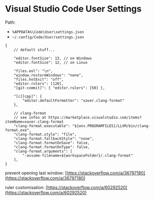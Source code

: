 # Visual Studio Code User Settings

Path:
- `%APPDATA%\Code\User\settings.json`
- `~/.config/Code/User/settings.json`

```jsonc
{
    // default stuff...

    "editor.fontSize": 13, // on Windows
    "editor.fontSize": 12, // on Linux

    "files.eol": "\n",
    "window.restoreWindows": "none",
    "files.hotExit": "off",
    "editor.rulers": [120],
    "[git-commit]": { "editor.rulers": [50] },

    "[c][cpp]": {
        "editor.defaultFormatter": "xaver.clang-format"
    },

    // clang-format
    // see infos at https://marketplace.visualstudio.com/items?itemName=xaver.clang-format
    "clang-format.executable": "${env.PROGRAMFILES}/LLVM/bin/clang-format.exe",
    "clang-format.style": "file",
    "clang-format.fallbackStyle": "none",
    "clang-format.formatOnSave": false,
    "clang-format.formatOnType": false,
    "clang-format.arguments": [
        "-assume-filename=${workspaceFolder}/.clang-format"
    ],
}
```

prevent opening last window: [https://stackoverflow.com/a/36797180](https://stackoverflow.com/a/36797180)

ruler customisation: [https://stackoverflow.com/a/60292520](https://stackoverflow.com/a/60292520)

